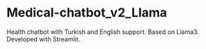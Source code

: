 # Medical-chatbot_v2_Llama
Health chatbot with Turkish and English support. Based on Llama3. Developed with Streamlit.
